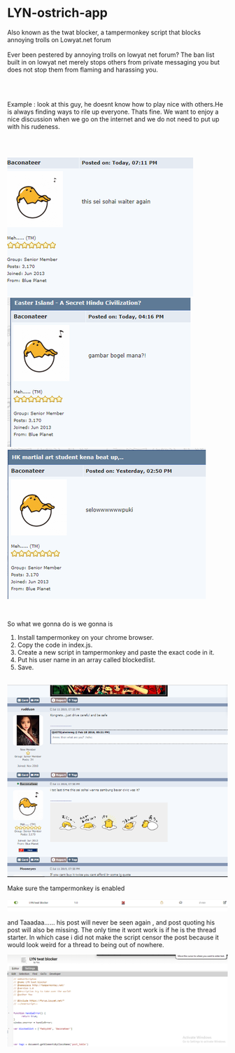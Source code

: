 # LYN-ostrich-app<br>
Also known as the twat blocker, a tampermonkey script that blocks annoying trolls on Lowyat.net forum <br>
<br>
Ever been pestered by annoying trolls on lowyat net forum? The ban list built in on lowyat net merely stops others from private messaging 
you but does not stop them from flaming and harassing you.

<br><br>

Example : look at this guy, he doesnt know how to play nice with others.He is always finding ways to rile up everyone. Thats fine. 
We want to enjoy a nice discussion when we go on the internet and we do not need to put up with his rudeness.

<br><br>

<img src = "bacometer.png"></br>
<img src = "bacometer2.png"></br>
<img src = "bacometer3.png"></br>

<br>

So what we gonna do is we gonna is 

1) Install tampermonkey on your chrome browser.
2) Copy the code in index.js.
3) Create a new script in tampermonkey and paste the exact code in it.
4) Put his user name in an array called blockedlist.
5) Save.

<br>

<img src = "bacometer4.png">
            

            
Make sure the tampermonkey is enabled

<img src = "bacometer6.png">
            

            
  and Taaadaa...... his post will never be seen again , and post quoting his post will also be missing. The only time it wont work is if he is the thread starter. In which case i did not make the script censor the post because it would look weird for a thread to being out of nowhere. 
  
  <img src = "bacometer5.png">
